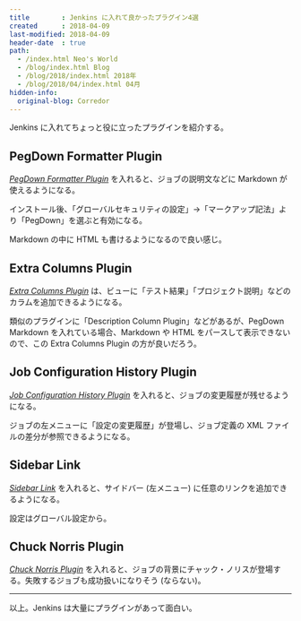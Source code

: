 ```yaml
---
title        : Jenkins に入れて良かったプラグイン4選
created      : 2018-04-09
last-modified: 2018-04-09
header-date  : true
path:
  - /index.html Neo's World
  - /blog/index.html Blog
  - /blog/2018/index.html 2018年
  - /blog/2018/04/index.html 04月
hidden-info:
  original-blog: Corredor
---
```


Jenkins に入れてちょっと役に立ったプラグインを紹介する。

## PegDown Formatter Plugin

_[PegDown Formatter Plugin](https://wiki.jenkins.io/display/JENKINS/PegDown+Formatter+Plugin)_ を入れると、ジョブの説明文などに Markdown が使えるようになる。

インストール後、「グローバルセキュリティの設定」→「マークアップ記法」より「PegDown」を選ぶと有効になる。

Markdown の中に HTML も書けるようになるので良い感じ。

## Extra Columns Plugin

_[Extra Columns Plugin](https://wiki.jenkins.io/display/JENKINS/Extra+Columns+Plugin)_ は、ビューに「テスト結果」「プロジェクト説明」などのカラムを追加できるようになる。

類似のプラグインに「Description Column Plugin」などがあるが、PegDown Markdown を入れている場合、Markdown や HTML をパースして表示できないので、この Extra Columns Plugin の方が良いだろう。

## Job Configuration History Plugin

_[Job Configuration History Plugin](https://wiki.jenkins.io/display/JENKINS/JobConfigHistory+Plugin)_ を入れると、ジョブの変更履歴が残せるようになる。

ジョブの左メニューに「設定の変更履歴」が登場し、ジョブ定義の XML ファイルの差分が参照できるようになる。

## Sidebar Link

_[Sidebar Link](https://wiki.jenkins.io/display/JENKINS/Sidebar-Link+Plugin)_ を入れると、サイドバー (左メニュー) に任意のリンクを追加できるようになる。

設定はグローバル設定から。

## Chuck Norris Plugin

_[Chuck Norris Plugin](https://wiki.jenkins.io/display/JENKINS/ChuckNorris+Plugin)_ を入れると、ジョブの背景にチャック・ノリスが登場する。失敗するジョブも成功扱いになりそう (ならない)。

---

以上。Jenkins は大量にプラグインがあって面白い。
